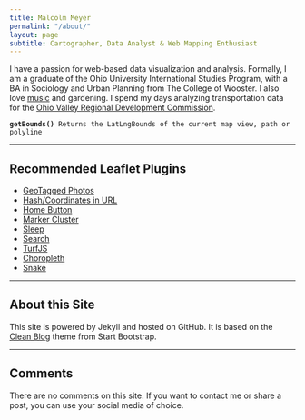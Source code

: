 ```yaml
---
title: Malcolm Meyer
permalink: "/about/"
layout: page
subtitle: Cartographer, Data Analyst & Web Mapping Enthusiast
---
```


I have a passion for web-based data visualization and analysis. Formally, I am a graduate of the Ohio University International Studies Program, with a BA in Sociology and Urban Planning from The College of Wooster. I also love [music](http://malcolmmeyer.tumblr.com) and gardening. I spend my days analyzing transportation data for the [Ohio Valley Regional Development Commission](http://www.ovrdc.org).

<pre><code><strong>getBounds()</strong> Returns the LatLngBounds of the current map view, path or polyline</code></pre>

***

## Recommended Leaflet Plugins

 - [GeoTagged Photos](https://github.com/turban/Leaflet.Photo)
 - [Hash/Coordinates in URL](https://github.com/mlevans/leaflet-hash)
 - [Home Button](https://github.com/nguyenning/Leaflet.defaultextent)
 - [Marker Cluster](https://github.com/Leaflet/Leaflet.markercluster)
 - [Sleep](https://github.com/CliffCloud/Leaflet.Sleep)
 - [Search](https://github.com/stefanocudini/leaflet-search)
 - [TurfJS](http://turfjs.org/)
 - [Choropleth](https://github.com/timwis/leaflet-choropleth)
 - [Snake](https://github.com/IvanSanchez/Leaflet.Polyline.SnakeAnim)


***

## About this Site
This site is powered by Jekyll and hosted on GitHub. It is based on the [Clean Blog](https://github.com/BlackrockDigital/startbootstrap-clean-blog-jekyll) theme from Start Bootstrap.

***

## Comments
There are no comments on this site. If you want to contact me or share a post, you can use your social media of choice.
